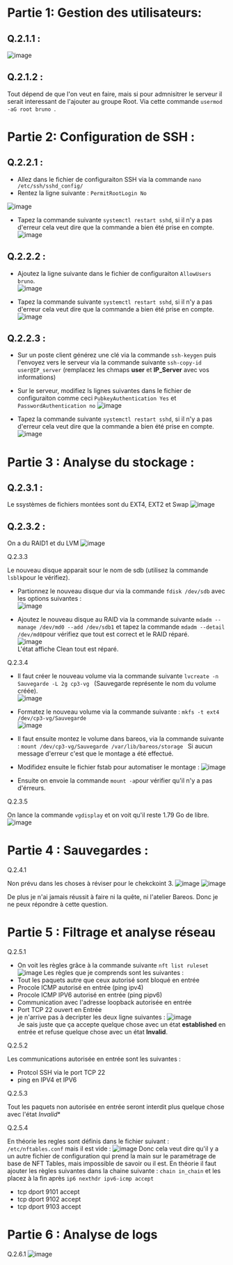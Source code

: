 # Partie 1: Gestion des utilisateurs:

## Q.2.1.1 :

![image](https://github.com/Mr-Maglor/Checkpoint3/assets/159529274/ac48a105-930a-405a-9629-f80b2529ef8c)


## Q.2.1.2 :

Tout dépend de que l'on veut en faire, mais si pour admnisitrer le serveur il serait interessant de l'ajouter au groupe Root.
Via cette commande `usermod -aG root bruno `.

# Partie 2: Configuration de SSH :

## Q.2.2.1 :

- Allez dans le fichier de configuraiton SSH via la commande `nano /etc/ssh/sshd_config/`
- Rentez la ligne suivante : `PermitRootLogin No` 

![image](https://github.com/Mr-Maglor/Checkpoint3/assets/159529274/23251e63-04c3-4f6b-959f-015cc972f6b6)

- Tapez la commande suivante `systemctl restart sshd`, si il n'y a pas d'erreur cela veut dire que la commande a bien été prise en compte.  
![image](https://github.com/Mr-Maglor/Checkpoint3/assets/159529274/dada448f-f7af-4fa8-b9e9-c218323da51e)

## Q.2.2.2 :

- Ajoutez la ligne suivante dans le fichier de configuraiton `AllowUsers bruno`.  
![image](https://github.com/Mr-Maglor/Checkpoint3/assets/159529274/d290a8b6-d587-4982-83fe-7f2ab9214ac0)

- Tapez la commande suivante `systemctl restart sshd`, si il n'y a pas d'erreur cela veut dire que la commande a bien été prise en compte.  
![image](https://github.com/Mr-Maglor/Checkpoint3/assets/159529274/dada448f-f7af-4fa8-b9e9-c218323da51e)

## Q.2.2.3 :

- Sur un poste client générez une clé via la commande `ssh-keygen` puis l'envoyez vers le serveur via la commande suivante `ssh-copy-id user@IP_server` (remplacez les chmaps **user** et **IP_Server** avec vos informations)
- Sur le serveur, modifiez ls lignes suivantes dans le fichier de configuraiton comme ceci  `PubkeyAuthentication Yes` et `PasswordAuthentication no`
![image](https://github.com/Mr-Maglor/Checkpoint3/assets/159529274/52419cb0-50b6-401a-be77-fa5167179da2)

- Tapez la commande suivante `systemctl restart sshd`, si il n'y a pas d'erreur cela veut dire que la commande a bien été prise en compte.  
![image](https://github.com/Mr-Maglor/Checkpoint3/assets/159529274/dada448f-f7af-4fa8-b9e9-c218323da51e)


# Partie 3 : Analyse du stockage :

## Q.2.3.1 :

Le ssystèmes de fichiers montées sont du EXT4, EXT2 et Swap
![image](https://github.com/Mr-Maglor/Checkpoint3/assets/159529274/523834d2-adde-4f5a-a972-c2c12ac02921)

## Q.2.3.2 :

On a du RAID1 et du LVM 
![image](https://github.com/Mr-Maglor/Checkpoint3/assets/159529274/59200727-1f22-47e3-8432-f5256522f81b)

Q.2.3.3 

Le nouveau disque apparait sour le nom de sdb (utilisez la commande `lsblk`pour le vérifiez).  
- Partionnez le nouveau disque dur via la commande `fdisk /dev/sdb` avec les options suivantes :  
![image](https://github.com/Mr-Maglor/Checkpoint3/assets/159529274/1258f23e-d720-4feb-a195-e89f7643d6a2)

- Ajoutez le nouveau disque au RAID via la commande suivante `mdadm --manage /dev/md0 --add /dev/sdb1` et tapez la commande `mdadm --detail /dev/md0`pour vérifiez que tout est correct et le RAID réparé.  
![image](https://github.com/Mr-Maglor/Checkpoint3/assets/159529274/deec5ba6-8d99-4ffb-8ded-a3bbfb4f9751)  
L'état affiche Clean tout est réparé.

Q.2.3.4  

- Il faut créer le nouveau volume via la commande suivante `lvcreate -n Sauvegarde -L 2g cp3-vg ` (Sauvegarde représente le nom du volume créée).  
![image](https://github.com/Mr-Maglor/Checkpoint3/assets/159529274/79f9a099-a320-46bf-b9d8-856a57d00fc1)  

- Formatez le nouveau volume via la commande suivante :  `mkfs -t ext4 /dev/cp3-vg/Sauvegarde `  
![image](https://github.com/Mr-Maglor/Checkpoint3/assets/159529274/903237d2-e461-4690-9432-553cfb9474ce)

- Il faut ensuite montez le volume dans bareos, via la commande suivante :  `mount /dev/cp3-vg/Sauvegarde /var/lib/bareos/storage `
Si aucun message d'erreur c'est que le montage a été effectué.

- Modifidez ensuite le fichier fstab pour automatiser le montage :
![image](https://github.com/Mr-Maglor/Checkpoint3/assets/159529274/2f618186-bc6e-459e-9803-d813b4279b8f)  

- Ensuite on envoie la commande `mount -a`pour vérifier qu'il n'y a pas d'érreurs.

Q.2.3.5  

On lance la commande `vgdisplay` et on voit qu'il reste 1.79 Go de libre.
![image](https://github.com/Mr-Maglor/Checkpoint3/assets/159529274/0a995153-7e04-4673-b779-658cfbed247f)

# Partie 4 : Sauvegardes :

Q.2.4.1  

Non prévu dans les choses à réviser pour le chekckoint 3. 
![image](https://github.com/Mr-Maglor/Checkpoint3/assets/159529274/255ea6a7-fde5-4f88-90eb-cb38f0b9ffbe)
![image](https://github.com/Mr-Maglor/Checkpoint3/assets/159529274/e1b14323-adbf-4688-b90d-ddc4f7057299)

De plus je n'ai jamais réussit à faire ni la quête, ni l'atelier Bareos.
Donc je ne peux répondre à cette question.

# Partie 5 : Filtrage et analyse réseau

Q.2.5.1

- On voit les règles grâce à la commande suivante  `nft list ruleset`
![image](https://github.com/Mr-Maglor/Checkpoint3/assets/159529274/770d19a3-f7d7-4fff-9d10-cc6ddb7c78ec)
Les règles que je comprends sont les suivantes :
-    Tout les paquets autre que ceux autorisé sont bloqué en entrée
-    Procole ICMP autorisé en entrée (ping ipv4)
-    Procole ICMP IPV6 autorisé en entrée (ping pipv6)
-    Communication avec l'adresse loopback autorisée en entrée
-    Port TCP 22 ouvert en Entrée
-   je n'arrive pas à decripter les deux ligne suivantes :
  ![image](https://github.com/Mr-Maglor/Checkpoint3/assets/159529274/b44f88c7-0eb2-43e5-bd10-0d7b134e36b7)  
Je sais juste que ça accepte quelque chose avec un état **established** en entrée et refuse quelque chose avec un état **Invalid**.


Q.2.5.2

Les communications autorisée en entrée sont les suivantes :
-  Protcol SSH via le port TCP 22
-  ping en IPV4 et IPV6

Q.2.5.3

Tout les paquets non autorisée en entrée seront interdit plus quelque chose avec l'état *Invalid**

Q.2.5.4

En théorie les regles sont définis dans le fichier suivant : `/etc/nftables.conf` mais il est vide :
![image](https://github.com/Mr-Maglor/Checkpoint3/assets/159529274/db7c2f50-756c-490c-bd53-c9e58fe9fd57)
Donc cela veut dire qu'il y a un autre fichier de configuration qui prend la main sur le paramétrage de base de NFT Tables, mais impossible de savoir ou il est.
En théorie il faut ajouter les règles suivantes dans la chaine suivante : `chain in_chain` et les placez à la fin après `ip6 nexthdr ipv6-icmp accept `
- tcp dport 9101 accept
- tcp dport 9102 accept
- tcp dport 9103 accept

# Partie 6 : Analyse de logs

Q.2.6.1
![image](https://github.com/Mr-Maglor/Checkpoint3/assets/159529274/b5333f1c-a306-4d03-9690-506d9418a172)




